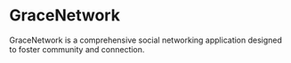 # GraceNetwork
GraceNetwork is a comprehensive social networking application designed to foster community and connection.
